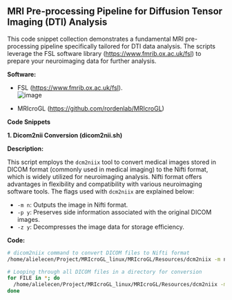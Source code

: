 ## MRI Pre-processing Pipeline for Diffusion Tensor Imaging (DTI) Analysis

This code snippet collection demonstrates a fundamental MRI pre-processing pipeline specifically tailored for DTI data analysis. The scripts leverage the FSL software library (https://www.fmrib.ox.ac.uk/fsl) to prepare your neuroimaging data for further analysis.

**Software:**

* FSL (https://www.fmrib.ox.ac.uk/fsl).<br>
![image](https://github.com/Ali-Mohammadnezhad/Diffusion-MRI-DTI-Preprocessing/assets/110347490/cde2ccd1-2343-4de2-b1d4-68c69c6bf8dd)

* MRIcroGL (https://github.com/rordenlab/MRIcroGL) 

**Code Snippets**

**1. Dicom2nii Conversion (dicom2nii.sh)**

**Description:**

This script employs the `dcm2niix` tool to convert medical images stored in DICOM format (commonly used in medical imaging) to the Nifti format, which is widely utilized for neuroimaging analysis. Nifti format offers advantages in flexibility and compatibility with various neuroimaging software tools.  The flags used with `dcm2niix` are explained below:

* `-m n`: Outputs the image in Nifti format.
* `-p y`: Preserves side information associated with the original DICOM images.
* `-z y`: Decompresses the image data for storage efficiency.

**Code:**

```sh
# dicom2niix command to convert DICOM files to Nifti format
/home/alielecen/Project/MRIcroGL_linux/MRIcroGL/Resources/dcm2niix -m n -p y -z y "/media/alielecen/A65CA91C5CA8E86F/Graduate Research/steps/12)Dataset/Hc_deep/3106"

# Looping through all DICOM files in a directory for conversion
for FILE in *; do
  /home/alielecen/Project/MRIcroGL_linux/MRIcroGL/Resources/dcm2niix -m n -p y -z y "/media/alielecen/A65CA91C5CA8E86F/Graduate Research/steps/12)Dataset/Hc_deep/Unzip_files/$FILE"
done
